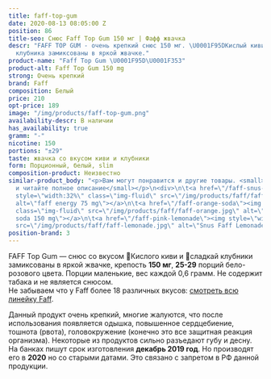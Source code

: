 ```yaml
---
title: faff-top-gum
date: 2020-08-13 08:05:00 Z
position: 86
title-seo: Снюс Faff Top Gum 150 мг | Фафф жвачка
descr: "FAFF TOP GUM - очень крепкий снюс 150 мг. \U0001F95DКислый киви и \U0001F353сладкая
  клубника замиксованы в яркой жвачке."
product-name: "Faff Top Gum \U0001F95D\U0001F353"
product-alt: Faff Top Gum 150 mg
strong: Очень крепкий
brand: Faff
composition: Белый
price: 210
opt-price: 189
image: "/img/products/faff-top-gum.png"
availability-descr: В наличии
has_availability: true
gramm: "-"
nicotine: 150
portions: "±29"
taste: жвачка со вкусом киви и клубники
form: Порционный, белый, slim
composition-product: Неизвестно
similar-product_body: "<p>Вам могут понравится и другие товары. <small>Жмите на картинки
  и читайте полное описание</small></p>\n<div>\n\t<a href=\"/faff-snus-energy\"><img
  style=\"width:32%\" class=\"img-fluid\" src=\"/img/products/faff/faff-redbull.jpg\"
  alt=\"faff energy 75 mg\"></a>\n\t<a href=\"/faff-orange-soda\"><img style=\"width:32%\"
  class=\"img-fluid\" src=\"/img/products/faff/faff-orange.jpg\" alt=\"faff orange
  soda 150 mg\"></a>\n\t<a href=\"/faff-pink-lemonade\"><img style=\"width:32%\" class=\"img-fluid\"
  src=\"/img/products/faff/faff-lemonade.jpg\" alt=\"Snus Faff Lemonade 150 mg\"></a>\n</div>"
position-brand: 3
---
```


FAFF Top Gum — снюс со вкусом 🥝Кислого киви и 🍓сладкай клубники замиксованы в яркой жвачке, крепость **150 мг**, **25-29** порций бело-розового цвета. Порции маленькие, вес каждой 0,6 грамм. Не содержит табака и не является снюсом.<br>
Не забываем что у Faff более 18 различных вкусов: [смотреть всю линейку Faff](/faff).

Данный продукт очень крепкий, многие жалуются, что после использования появляется одышка, повышенное сердцебиение, тошнота (рвота), головокружение (конечно это все защитная реакция организма). Некоторые из продуктов сильно разъедают губу и десну.
На банках пишут срок изготовления **декабрь 2019 год**. Но производят его в **2020** но со старыми датами. Это связано с запретом в РФ данной продукции.